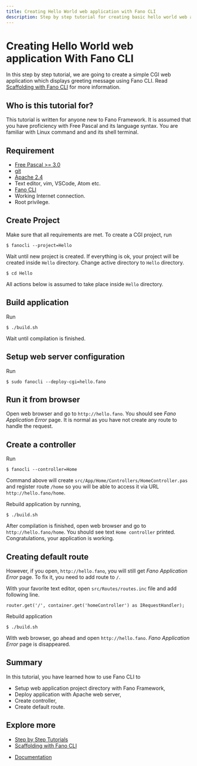 ```yaml
---
title: Creating Hello World web application with Fano CLI
description: Step by step tutorial for creating basic hello world web application with Fano CLI
---
```


<h1 class="major">Creating Hello World web application With Fano CLI</h1>

In this step by step tutorial, we are going to create a simple CGI web application which displays greeting message using Fano CLI. Read [Scaffolding with Fano CLI](/scaffolding-with-fano-cli) for more information.

## Who is this tutorial for?

This tutorial is written for anyone new to Fano Framework. It is assumed that you have proficiency with Free Pascal and its language syntax. You are familiar with  Linux command and and its shell terminal.

## Requirement

- [Free Pascal >= 3.0](https://www.freepascal.org)
- [git](https://git-scm.com/)
- [Apache 2.4](https://httpd.apache.org/)
- Text editor, vim, VSCode, Atom etc.
- [Fano CLI](https://github.com/fanoframework/fano-cli)
- Working Internet connection.
- Root privilege.

## Create Project

Make sure that all requirements are met. To create a CGI project, run

```
$ fanocli --project=Hello
```

Wait until new project is created. If everything is ok, your project will be created inside `Hello` directory. Change active directory to `Hello` directory.

```
$ cd Hello
```

All actions below is assumed to take place inside `Hello` directory.

## Build application

Run

```
$ ./build.sh
```

Wait until compilation is finished.

## Setup web server configuration

Run

```
$ sudo fanocli --deploy-cgi=hello.fano
```

## Run it from browser

Open web browser and go to `http://hello.fano`. You should see *Fano Application Error* page. It is normal as you have not create any route to handle the request.

## Create a controller

Run

```
$ fanocli --controller=Home
```

Command above will create `src/App/Home/Controllers/HomeController.pas` and register route `/home` so you will be able to access it via URL `http://hello.fano/home`.

Rebuild application by running,

```
$ ./build.sh
```

After compilation is finished, open web browser and go to `http://hello.fano/home`. You should see text `Home controller` printed. Congratulations, your application is working.

## Creating default route

However, if you open, `http://hello.fano`, you will still get *Fano Application Error* page. To fix it, you need to add route to `/`.

With your favorite text editor, open `src/Routes/routes.inc` file and add following line.

```
router.get('/', container.get('homeController') as IRequestHandler);
```

Rebuild application

```
$ ./build.sh
```

With web browser, go ahead and open `http://hello.fano`. *Fano Application Error* page is disappeared.

## Summary

In this tutorial, you have learned how to use Fano CLI to

- Setup web application project directory with Fano Framework,
- Deploy application with Apache web server,
- Create controller,
- Create default route.

## Explore more

- [Step by Step Tutorials](/tutorials)
- [Scaffolding with Fano CLI](/scaffolding-with-fano-cli)

<ul class="actions">
    <li><a href="/documentation" class="button">Documentation</a></li>
</ul>
